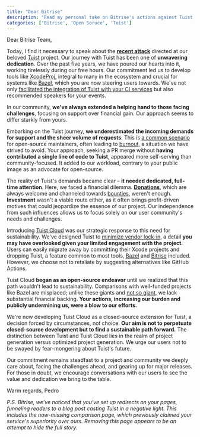 ```yaml
---
title: "Dear Bitrise"
description: "Read my personal take on Bitrise's actions against Tuist, and how we're rallying as a community to uphold our values and vision."
categories: ['Bitrise', 'Open Soruce', 'Tuist']
---
```


Dear Bitrise Team,

Today, I find it necessary to speak about the [**recent attack**](https://bitrise.io/blog/post/tuist-bitrise-build-cache-update) directed at our beloved [Tuist](https://tuist.io) project. Our journey with Tuist has been one of **unwavering dedication**. Over the past five years, we have poured our hearts into it, working tirelessly during our free hours. Our commitment led us to develop tools like [XcodeProj](https://github.com/tuist/xcodeproj), integral to many in the ecosystem and crucial for systems like [Bazel](https://github.com/MobileNativeFoundation/rules_xcodeproj), which you are now steering users towards. We've not only [facilitated the integration of Tuist with your CI services](https://github.com/tuist/bitrise-step-tuist) but also recommended speakers for your events.

In our community, **we've always extended a helping hand to those facing challenges**, focusing on support over financial gain. Our approach seems to differ starkly from yours.

Embarking on the Tuist journey, **we underestimated the incoming demands for support and the sheer volume of requests**. This is [a common scenario](https://www.youtube.com/watch?v=XZ3w_jec1v8) for open-source maintainers, often leading to [burnout](https://opensource.com/article/21/7/burnout-open-source), a situation we have strived to avoid. Your approach, seeking a PR merge without **having contributed a single line of code to Tuist**, appeared more self-serving than community-focused. It added to our workload, contrary to your public image as an advocate for open-source.

The reality of Tuist's demands became clear – **it needed dedicated, full-time attention**. Here, we faced a financial dilemma. [**Donations**](https://github.com/sponsors/tuist), which are always welcome and channeled towards [bounties](https://github.com/tuist/tuist/discussions/4982), weren't enough. **Investment** wasn't a viable route either, as it often brings profit-driven motives that could jeopardize the essence of our project. Our independence from such influences allows us to focus solely on our user community's needs and challenges.

Introducing [Tuist Cloud](https://tuist.io/cloud/) was our strategic response to this need for sustainability. We've designed Tuist to [minimize vendor lock-in](https://docs.tuist.io/tutorial/faq#what-if-the-tool-is-deprecated-at-some-point), a detail **you may have overlooked given your limited engagement with the project**. Users can easily migrate away by committing their Xcode projects and dropping Tuist, a feature common to most tools, [Bazel](https://bazel.build) and [Bitrise](https://bitrise.io) included. However, we choose not to retaliate by suggesting alternatives like GitHub Actions.

Tuist Cloud **began as an open-source endeavor** until we realized that this path wouldn't lead to sustainability. Comparisons with well-funded projects like Bazel are misplaced; unlike these giants and [not so giant](https://bitrise.io/blog/post/weve-raised-60m-series-c-to-help-you-be-faster-more-efficient-and-more-successful-on-mobile), we lack substantial financial backing. **Your actions, increasing our burden and publicly undermining us, were a blow to our efforts.**

We're now developing Tuist Cloud as a closed-source extension for Tuist, a decision forced by circumstances, not choice. **Our aim is not to perpetuate closed-source development but to find a sustainable path forward.** The distinction between Tuist and Tuist Cloud lies in the realm of project generation versus optimized project generation. We urge our users not to be swayed by fear-mongering about Tuist's future.

Our commitment remains steadfast to a project and community we deeply care about, facing the challenges ahead, and gearing up for major releases. For those in doubt, we encourage conversations with our users to see the value and dedication we bring to the table.

Warm regards,
Pedro

*P.S. Bitrise, we've noticed that you've set up redirects on your pages, funneling readers to a blog post casting Tuist in a negative light. This includes the now-missing comparison page, which previously claimed your service's superiority over ours. Removing this page appears to be an attempt to hide the full story.*
